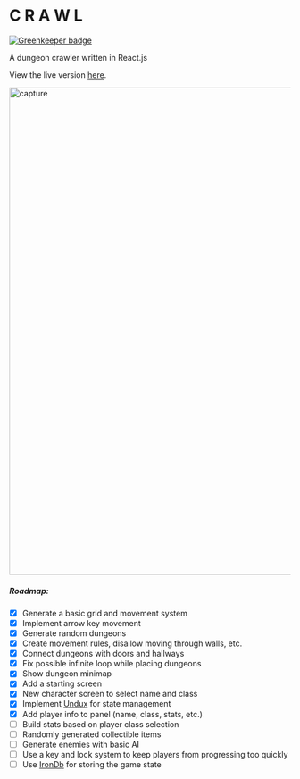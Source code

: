# C R A W L

[![Greenkeeper badge](https://badges.greenkeeper.io/ztoben/crawl.svg)](https://greenkeeper.io/)

A dungeon crawler written in React.js

View the live version [here](http://ztoben-crawl.surge.sh/).

<img width="873" alt="capture" src="https://user-images.githubusercontent.com/4007345/49335676-c5bb3200-f5b7-11e8-922a-d377dc7f0a54.PNG">

##### Roadmap:

- [x] Generate a basic grid and movement system
- [x] Implement arrow key movement
- [x] Generate random dungeons
- [x] Create movement rules, disallow moving through walls, etc.
- [x] Connect dungeons with doors and hallways
- [x] Fix possible infinite loop while placing dungeons
- [x] Show dungeon minimap
- [x] Add a starting screen
- [x] New character screen to select name and class
- [x] Implement [Undux](https://github.com/bcherny/undux) for state management
- [x] Add player info to panel (name, class, stats, etc.)
- [ ] Build stats based on player class selection
- [ ] Randomly generated collectible items
- [ ] Generate enemies with basic AI
- [ ] Use a key and lock system to keep players from progressing too quickly
- [ ] Use [IronDb](https://github.com/gruns/irondb) for storing the game state
